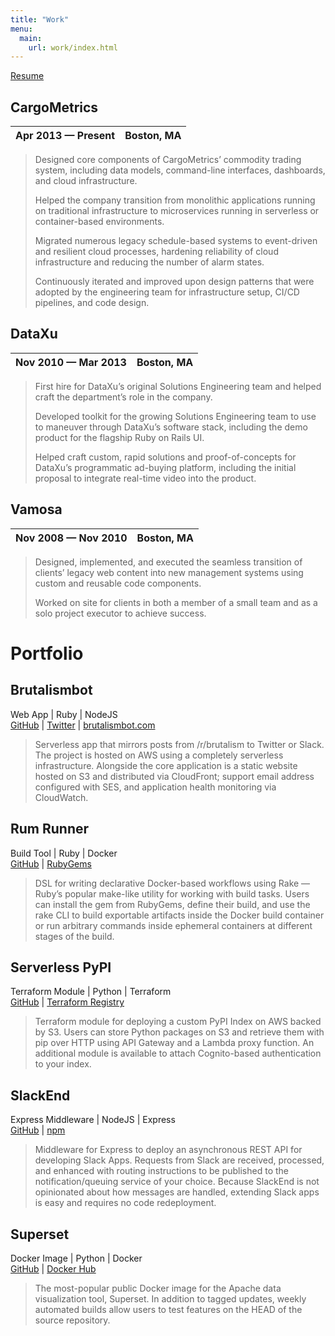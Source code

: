 ```yaml
---
title: "Work"
menu:
  main:
    url: work/index.html
---
```

[Resume](./resume.html)

## CargoMetrics

| Apr 2013 — Present | Boston, MA
|:-|-:

> Designed core components of CargoMetrics’ commodity trading system, including
> data models, command-line interfaces, dashboards, and cloud infrastructure.
>
> Helped the company transition from monolithic applications running on
> traditional infrastructure to microservices running in serverless or
> container-based environments.
>
> Migrated numerous legacy schedule-based systems to event-driven and resilient
> cloud processes, hardening reliability of cloud infrastructure and reducing
> the number of alarm states.
>
> Continuously iterated and improved upon design patterns that were adopted by
> the engineering team for infrastructure setup, CI/CD pipelines, and code
> design.

## DataXu

| Nov 2010 — Mar 2013 | Boston, MA
|:-|-:

> First hire for DataXu’s original Solutions Engineering team and helped craft
> the department’s role in the company.
>
> Developed toolkit for the growing Solutions Engineering team to use to
> maneuver through DataXu’s software stack, including the demo product for the
> flagship Ruby on Rails UI.
>
> Helped craft custom, rapid solutions and proof-of-concepts for DataXu’s
> programmatic ad-buying platform, including the initial proposal to integrate
> real-time video into the product.

## Vamosa

| Nov 2008 — Nov 2010 | Boston, MA
|:-|-:

> Designed, implemented, and executed the seamless transition of clients’
> legacy web content into new management systems using custom and reusable code
> components.
>
> Worked on site for clients in both a member of a small team and as a solo
> project executor to achieve success.

# Portfolio

## Brutalismbot
Web App | Ruby | NodeJS\
[GitHub](https://github.com/brutalismbot) | [Twitter](https://twitter.com/brutalismbot) | [brutalismbot.com](https://www.brutalismbot.com)

> Serverless app that mirrors posts from /r/brutalism to Twitter or Slack. The
> project is hosted on AWS using a completely serverless infrastructure.
> Alongside the core application is a static website hosted on S3 and
> distributed via CloudFront; support email address configured with SES, and
> application health monitoring via CloudWatch.

## Rum Runner
Build Tool | Ruby | Docker\
[GitHub](https://github.com/amancevice/rumrunner) | [RubyGems](https://rubygems.org/gems/rumrunner)

> DSL for writing declarative Docker-based workflows using Rake — Ruby’s
> popular make-like utility for working with build tasks. Users can install the
> gem from RubyGems, define their build, and use the rake CLI to build
> exportable artifacts inside the Docker build container or run arbitrary
> commands inside ephemeral containers at different stages of the build.

## Serverless PyPI
Terraform Module | Python | Terraform\
[GitHub](https://github.com/amancevice/terraform-aws-serverless-pypi) | [Terraform Registry](https://registry.terraform.io/modules/amancevice/serverless-pypi/aws)

> Terraform module for deploying a custom PyPI Index on AWS backed by S3. Users
> can store Python packages on S3 and retrieve them with pip over HTTP using
> API Gateway and a Lambda proxy function. An additional module is available to
> attach Cognito-based authentication to your index.

## SlackEnd
Express Middleware | NodeJS | Express\
[GitHub](https://github.com/amancevice/slackend) | [npm](https://www.npmjs.com/package/slackend)

> Middleware for Express to deploy an asynchronous REST API for developing
> Slack Apps. Requests from Slack are received, processed, and enhanced with
> routing instructions to be published to the notification/queuing service of
> your choice. Because SlackEnd is not opinionated about how messages are
> handled, extending Slack apps is easy and requires no code redeployment.

## Superset
Docker Image | Python | Docker\
[GitHub](https://github.com/amancevice/docker-superset) | [Docker Hub](https://hub.docker.com/r/amancevice/superset)

> The most-popular public Docker image for the Apache data visualization tool,
> Superset. In addition to tagged updates, weekly automated builds allow users
> to test features on the HEAD of the source repository.
